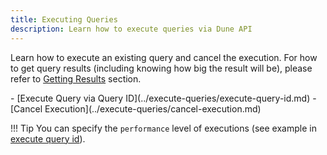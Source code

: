 ```yaml
---
title: Executing Queries
description: Learn how to execute queries via Dune API
---
```


Learn how to execute an existing query and cancel the execution. For how to get query results (including knowing how big the result will be), please refer to [Getting Results](../../api-reference/get-results/index.md) section.

<div class="cards grid" markdown>
- [Execute Query via Query ID](../execute-queries/execute-query-id.md)
- [Cancel Execution](../execute-queries/cancel-execution.md)
</div>


!!! Tip 
    You can specify the `performance` level of executions (see example in [execute query id](../execute-queries/execute-query-id.md)).

